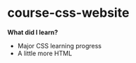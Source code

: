 # course-css-website

<strong>What did I learn?</strong>

- Major CSS learning progress
- A little more HTML